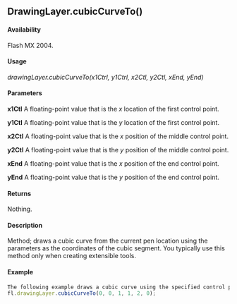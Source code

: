## DrawingLayer.cubicCurveTo()

#### Availability

Flash MX 2004.

#### Usage

*drawingLayer.cubicCurveTo(x1Ctrl, y1Ctrl, x2Ctl, y2Ctl, xEnd, yEnd)*

#### Parameters

**x1Ctl** A floating-point value that is the *x* location of the first control point.

**y1Ctl** A floating-point value that is the *y* location of the first control point.

**x2Ctl** A floating-point value that is the *x* position of the middle control point.

**y2Ctl** A floating-point value that is the *y* position of the middle control point.

**xEnd** A floating-point value that is the *x* position of the end control point.

**yEnd** A floating-point value that is the *y* position of the end control point.

#### Returns

Nothing.

#### Description

Method; draws a cubic curve from the current pen location using the parameters as the coordinates of the cubic segment. You typically use this method only when creating extensible tools.

#### Example

```javascript
The following example draws a cubic curve using the specified control points:
fl.drawingLayer.cubicCurveTo(0, 0, 1, 1, 2, 0);

```
